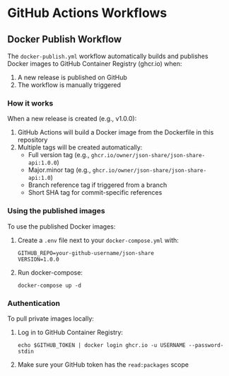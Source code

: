 # GitHub Actions Workflows

## Docker Publish Workflow

The `docker-publish.yml` workflow automatically builds and publishes Docker images to GitHub Container Registry (ghcr.io) when:

1. A new release is published on GitHub
2. The workflow is manually triggered

### How it works

When a new release is created (e.g., v1.0.0):

1. GitHub Actions will build a Docker image from the Dockerfile in this repository
2. Multiple tags will be created automatically:
   - Full version tag (e.g., `ghcr.io/owner/json-share/json-share-api:1.0.0`)
   - Major.minor tag (e.g., `ghcr.io/owner/json-share/json-share-api:1.0`)
   - Branch reference tag if triggered from a branch
   - Short SHA tag for commit-specific references

### Using the published images

To use the published Docker images:

1. Create a `.env` file next to your `docker-compose.yml` with:

   ```
   GITHUB_REPO=your-github-username/json-share
   VERSION=1.0.0
   ```

2. Run docker-compose:
   ```
   docker-compose up -d
   ```

### Authentication

To pull private images locally:

1. Log in to GitHub Container Registry:

   ```
   echo $GITHUB_TOKEN | docker login ghcr.io -u USERNAME --password-stdin
   ```

2. Make sure your GitHub token has the `read:packages` scope
